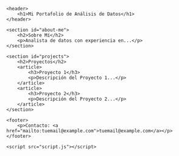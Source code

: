 <!DOCTYPE html>
<html>
<head>
    <title>Mi Portafolio de Análisis de Datos</title>
    <link rel="stylesheet" type="text/css" href="style.css">
</head>
<body>

    <header>
        <h1>Mi Portafolio de Análisis de Datos</h1>
    </header>

    <section id="about-me">
        <h2>Sobre Mí</h2>
        <p>Analista de datos con experiencia en...</p>
    </section>

    <section id="projects">
        <h2>Proyectos</h2>
        <article>
            <h3>Proyecto 1</h3>
            <p>Descripción del Proyecto 1...</p>
        </article>
        <article>
            <h3>Proyecto 2</h3>
            <p>Descripción del Proyecto 2...</p>
        </article>
    </section>

    <footer>
        <p>Contacto: <a href="mailto:tuemail@example.com">tuemail@example.com</a></p>
    </footer>

    <script src="script.js"></script>
</body>
</html>
